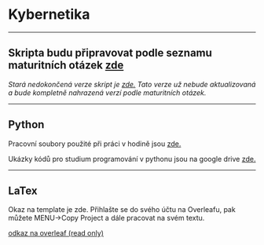 # Kybernetika
---

## Skripta budu připravovat podle seznamu maturitních otázek [zde](./kybernetika/maturitni_otazky.md)


*Stará nedokončená verze skript je [zde.](./kybernetika_old/obsah.md) 
Tato verze už nebude aktualizovaná a bude kompletně nahrazená verzí podle maturitních otázek.*

---

## Python
Pracovní soubory použité při práci v hodině jsou [zde.](./python) 

Ukázky kódů pro studium programování v pythonu jsou na google drive [zde.](https://drive.google.com/drive/folders/1s2Ro3sDp8V0Yys9CvbpZPHJfNEfkoyw1?usp=sharing)

---
## LaTex
Okaz na template je zde. Přihlašte se do svého účtu na Overleafu, pak můžete MENU->Copy Project a dále pracovat na svém textu.

[odkaz na overleaf (read only)](https://www.overleaf.com/read/pzfsjzkfbygq#4a9376)
